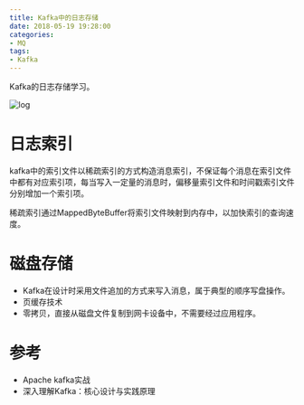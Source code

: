 ```yaml
---
title: Kafka中的日志存储
date: 2018-05-19 19:28:00
categories: 
- MQ
tags:
- Kafka
---
```


Kafka的日志存储学习。

<!--more-->

![log](/Kafka中的日志存储/log-1.png)

# 日志索引

kafka中的索引文件以稀疏索引的方式构造消息索引，不保证每个消息在索引文件中都有对应索引项，每当写入一定量的消息时，偏移量索引文件和时间戳索引文件分别增加一个索引项。

稀疏索引通过MappedByteBuffer将索引文件映射到内存中，以加快索引的查询速度。

# 磁盘存储

- Kafka在设计时采用文件追加的方式来写入消息，属于典型的顺序写盘操作。
- 页缓存技术
- 零拷贝，直接从磁盘文件复制到网卡设备中，不需要经过应用程序。

# 参考

- Apache kafka实战
- 深入理解Kafka：核心设计与实践原理